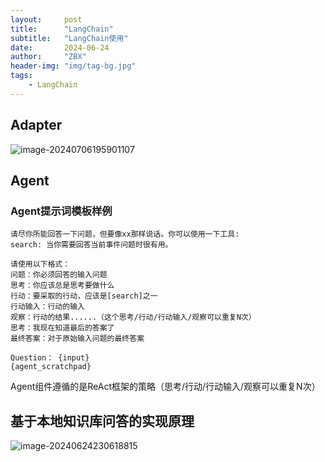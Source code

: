 ```yaml
---
layout:     post
title:      "LangChain"
subtitle:   "LangChain使用"
date:       2024-06-24
author:     "ZBX"
header-img: "img/tag-bg.jpg"
tags:
    - LangChain
---
```


## Adapter

![image-20240706195901107](C:\Users\15338\AppData\Roaming\Typora\typora-user-images\image-20240706195901107.png)

## Agent 

### Agent提示词模板样例

```
请尽你所能回答一下问题，但要像xx那样说话。你可以使用一下工具:
search: 当你需要回答当前事件问题时很有用。

请使用以下格式：
问题：你必须回答的输入问题
思考：你应该总是思考要做什么
行动：要采取的行动，应该是[search]之一
行动输入：行动的输入
观察：行动的结果......（这个思考/行动/行动输入/观察可以重复N次）
思考：我现在知道最后的答案了
最终答案：对于原始输入问题的最终答案

Question： {input}
{agent_scratchpad}
```

Agent组件遵循的是ReAct框架的策略（思考/行动/行动输入/观察可以重复N次）

## 基于本地知识库问答的实现原理

![image-20240624230618815](https://s2.loli.net/2024/06/24/jQPhpCtOlIRcgHw.png)